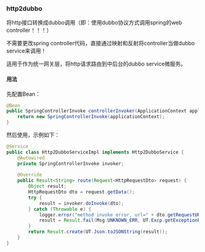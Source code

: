 ### http2dubbo
将http接口转换成dubbo调用（即：使用dubbo协议方式调用spring的web controller！！！）    

不需要更改spring controller代码，直接通过映射和反射将controller当做dubbo service来调用！    

适用于作为统一网关层，将http请求路由到中后台的dubbo service微服务。

#### 用法

先配置Bean：

```java
@Bean
public SpringControllerInvoke controllerInvoker(ApplicationContext applicationContext) {
    return new SpringControllerInvoke(applicationContext);
}
```

然后使用，示例如下：

```java
@Service
public class Http2DubboServiceImpl implements Http2DubboService {
    @Autowired
    private SpringControllerInvoke invoker;
    
    @Override
    public Result<String> route(Request<HttpRequestDto> request) {
        Object result;
        HttpRequestDto dto = request.getData();
        try {
            result = invoker.doInvoke(dto);
        } catch (Throwable e) {
            logger.error("method invoke error, url=" + dto.getRequestURI() + ",method=" + dto.getMethod(), e);
            result = Result.fail(Msg.UNKNOWN_ERR, UT.Excp.getExceptionProfile(e));
        }
        return Result.create(UT.Json.toJSONString(result));
    }
}
```
